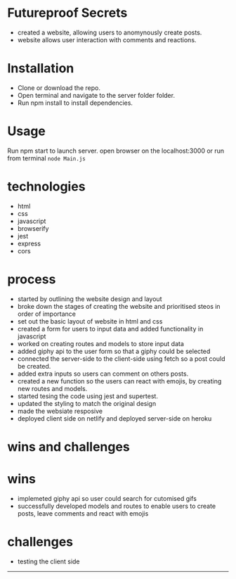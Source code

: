 # Futureproof Secrets

- created a website, allowing users to anomynously create posts.
- website allows user interaction with comments and reactions.

# Installation

- Clone or download the repo.
- Open terminal and navigate to the server folder folder.
- Run npm install to install dependencies.

# Usage

Run npm start to launch server.
open browser on the localhost:3000 or run from terminal `node Main.js`

# technologies

- html
- css
- javascript
- browserify
- jest
- express
- cors

# process

- started by outlining the website design and layout
- broke down the stages of creating the website and prioritised steos in order of importance
- set out the basic layout of website in html and css
- created a form for users to input data and added functionality in javascript
- worked on creating routes and models to store input data
- added giphy api to the user form so that a giphy could be selected
- connected the server-side to the client-side using fetch so a post could be created.
- added extra inputs so users can comment on others posts.
- created a new function so the users can react with emojis, by creating new routes and models.
- started tesing the code using jest and supertest.
- updated the styling to match the original design
- made the websiate resposive
- deployed client side on netlify and deployed server-side on heroku

# wins and challenges

# wins

- implemeted giphy api so user could search for cutomised gifs
- successfully developed models and routes to enable users to create posts, leave comments and react with emojis

# challenges

- testing the client side

---
